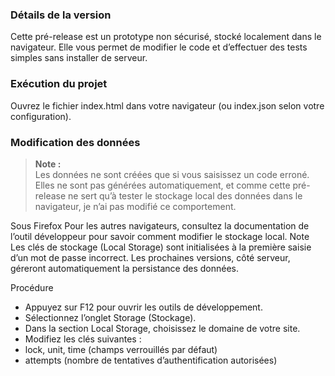 ### Détails de la version
Cette pré-release est un prototype non sécurisé, stocké localement dans le navigateur. Elle vous permet de modifier le code et d’effectuer des tests simples sans installer de serveur.
### Exécution du projet
Ouvrez le fichier index.html dans votre navigateur (ou index.json selon votre configuration).
### Modification des données
> **Note :**  
> Les données ne sont créées que si vous saisissez un code erroné. Elles ne sont pas générées automatiquement, et comme cette pré-release ne sert qu’à tester le stockage local des données dans le navigateur, je n’ai pas modifié ce comportement.

Sous Firefox
Pour les autres navigateurs, consultez la documentation de l’outil développeur pour savoir comment modifier le stockage local.
Note
Les clés de stockage (Local Storage) sont initialisées à la première saisie d’un mot de passe incorrect. Les prochaines versions, côté serveur, géreront automatiquement la persistance des données.

Procédure
- Appuyez sur F12 pour ouvrir les outils de développement.
- Sélectionnez l’onglet Storage (Stockage).
- Dans la section Local Storage, choisissez le domaine de votre site.
- Modifiez les clés suivantes :
- lock, unit, time (champs verrouillés par défaut)
- attempts (nombre de tentatives d’authentification autorisées)

